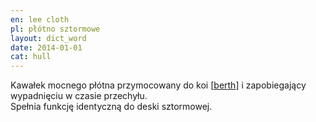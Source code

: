 ```yaml
---
en: lee cloth
pl: płótno sztormowe
layout: dict_word
date: 2014-01-01
cat: hull
---
```


Kawałek mocnego płótna przymocowany do koi [[berth](/dict/b/berth.html)] i zapobiegający wypadnięciu w czasie przechyłu.  
Spełnia funkcję identyczną do deski sztormowej.